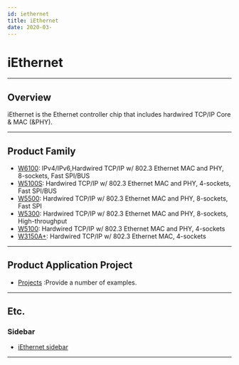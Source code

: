 ```yaml
---
id: iethernet
title: iEthernet
date: 2020-03-
---
```



# iEthernet

-----

## Overview

iEthernet is the Ethernet controller chip that includes hardwired TCP/IP
Core & MAC (\&PHY).

-----

## Product Family

  - [W6100](/products/w6100/start): IPv4/IPv6,Hardwired TCP/IP w/ 802.3
    Ethernet MAC and PHY, 8-sockets, Fast SPI/BUS
  - [W5100S](/products/w5100s/start): Hardwired TCP/IP w/ 802.3 Ethernet
    MAC and PHY, 4-sockets, Fast SPI/BUS
  - [W5500](/products/w5500/start): Hardwired TCP/IP w/ 802.3 Ethernet
    MAC and PHY, 8-sockets, Fast SPI
  - [W5300](http://www.wiznet.io/product-item/w5300/): Hardwired TCP/IP
    w/ 802.3 Ethernet MAC and PHY, 8-sockets, High-throughput
  - [W5100](http://www.wiznet.io/product-item/w5100/): Hardwired TCP/IP
    w/ 802.3 Ethernet MAC and PHY, 4-sockets
  - [W3150A+](http://www.wiznet.io/product-item/w3150a+/): Hardwired
    TCP/IP w/ 802.3 Ethernet MAC, 4-sockets

-----

## Product Application Project

  - [Projects](/products/iethernet/projects) :Provide a number of
    examples.

-----

## Etc.

### Sidebar

  - [iEthernet sidebar](/products/iethernet/sidebar)

-----
